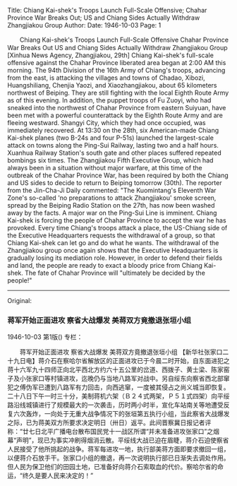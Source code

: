 Title: Chiang Kai-shek's Troops Launch Full-Scale Offensive; Chahar Province War Breaks Out; US and Chiang Sides Actually Withdraw Zhangjiakou Group
Author:
Date: 1946-10-03
Page: 1

　　Chiang Kai-shek's Troops Launch Full-Scale Offensive
    Chahar Province War Breaks Out
    US and Chiang Sides Actually Withdraw Zhangjiakou Group
    [Xinhua News Agency, Zhangjiakou, 29th] Chiang Kai-shek's full-scale offensive against the Chahar Province liberated area began at 2:00 AM this morning. The 94th Division of the 16th Army of Chiang's troops, advancing from the east, is attacking the villages and towns of Chadao, Xibozi, Huangshiliang, Chenjia Yaozi, and Xiaozhangjiakou, about 65 kilometers northwest of Beiping. They are still fighting with the local Eighth Route Army as of this evening. In addition, the puppet troops of Fu Zuoyi, who had sneaked into the northwest of Chahar Province from eastern Suiyuan, have been met with a powerful counterattack by the Eighth Route Army and are fleeing westward. Shangyi City, which they had once occupied, was immediately recovered. At 13:30 on the 28th, six American-made Chiang Kai-shek planes (two B-24s and four P-51s) launched the largest-scale attack on towns along the Ping-Sui Railway, lasting two and a half hours. Xuanhua Railway Station's south gate and other places suffered repeated bombings six times. The Zhangjiakou Fifth Executive Group, which had always been in a situation without major warfare, at this time of the outbreak of the Chahar Province War, has been required by both the Chiang and US sides to decide to return to Beiping tomorrow (30th). The reporter from the Jin-Cha-Ji Daily commented: "The Kuomintang's Eleventh War Zone's so-called 'no preparations to attack Zhangjiakou' smoke screen, spread by the Beiping Radio Station on the 27th, has now been washed away by the facts. A major war on the Ping-Sui Line is imminent. Chiang Kai-shek is forcing the people of Chahar Province to accept the war he has provoked. Every time Chiang's troops attack a place, the US-Chiang side of the Executive Headquarters requests the withdrawal of a group, so that Chiang Kai-shek can let go and do what he wants. The withdrawal of the Zhangjiakou group once again shows that the Executive Headquarters is gradually losing its mediation role. However, in order to defend their fields and land, the people are ready to exact a bloody price from Chiang Kai-shek. The fate of Chahar Province will "ultimately be decided by the people!"



<hr /> 

Original: 


### 蒋军开始正面进攻  察省大战爆发  美蒋双方竟撤退张垣小组

1946-10-03
第1版()
专栏：

　　蒋军开始正面进攻
    察省大战爆发
    美蒋双方竟撤退张垣小组
    【新华社张家口二十九日电】蒋介石在察哈尔省解放区的正面进攻已于今晨二时开始，自东面进犯之蒋十六军九十四师正向北平西北方约六十五公里的岔道、西拨子、黄士梁、陈家窑子及小张家口等村镇进攻，迄晚仍与当地八路军对战中。另自绥东向察省西北部窜犯之傅伪军已遭到八路军有力回击，向西逃窜，一度被其侵占之尚义城当即恢复。二十八日下午一时三十分，美制蒋机六架（Ｂ２４式两架，Ｐ５１式四架）向平绥路沿线城镇进行了规模最大的一次袭击，历时两小时半，宣化车站南关等地遭受反复六次轰炸，一向处于无重大战争情况下的张垣第五执行小组，当此察省大战爆发之际，已为蒋美双方所要求决定明日（卅日）返平。此间晋察冀日报记者评称：“廿七日北平广播电台散布国民党十一战区所谓“并未准备进攻张家口”之烟幕“声明”，现已为事实冲刷得烟消云散。平绥线大战已迫在眉睫，蒋介石迫使察省人民接受了他所挑起的战争。蒋军每进攻一地，执行部美蒋方面即要求撤回一组，以便蒋介石放手干。张家口小组的撤退，再一次说明执行部已日渐失去调处作用。但人民为保卫他们的田园土地，已准备好向蒋介石索取血的代价。察哈尔省的命运，“终久是要人民来决定的！”
